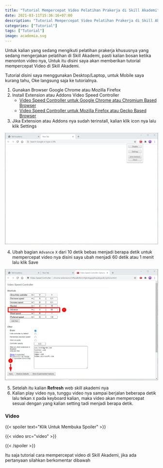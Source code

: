 ```yaml
---
title: "Tutorial Mempercepat Video Pelatihan Prakerja di Skill Akademi"
date: 2021-03-11T15:36:16+07:00
description: "Tutorial Mempercepat Video Pelatihan Prakerja di Skill Akademi"
categories: ["Tutorial"]
tags: ["Tutorial"]
image: academia.svg
---
```


Untuk kalian yang sedang mengikuti pelatihan prakerja khususnya yang sedang mengerjakan pelatihan di Skill Akademi, pasti kalian bosan ketika menonton video nya, Untuk itu disini saya akan memberikan tutorial mempercepat Video di Skill Akademi.

Tutorial disini saya menggunakan Desktop/Laptop, untuk Mobile saya kurang tahu, Oke langsung saja ke tutorialnya.

1. Gunakan Browser Google Chrome atau Mozilla Firefox
2. Install Extension atau Addons Video Speed Controller
   * [Video Speed Controller untuk Google Chrome atau Chromium Based Browser](https://chrome.google.com/webstore/detail/video-speed-controller/nffaoalbilbmmfgbnbgppjihopabppdk)
   * [Video Speed Controller untuk Mozilla Firefox atau Gecko Based Browser](https://addons.mozilla.org/en-US/firefox/addon/videospeed/)
3. Jika Extension atau Addons nya sudah terinstall, kalian klik icon nya lalu klik Settings

![Klik icon Extension nya lalu klik Settings](skill-akademi-1.png)

4. Ubah bagian `Advance` `X` dari 10 detik bebas menjadi berapa detik untuk mempercepat video nya disini saya ubah menjadi 60 detik atau 1 menit lalu klik Save
  
![Ubah Advance menjadi 60 Detik](skill-akademi-2.png)

5. Setelah itu kalian **Refresh** web skill akademi nya
6. Kalian play video nya, tunggu video nya sampai berjalan beberapa detik lalu tekan `X` pada keyboard kalian, maka video akan mempercepat sesuai dengan yang kalian setting tadi menjadi berapa detik.

### Video
{{< spoiler text="Klik Untuk Membuka Spoiler" >}}

{{< video src="video" >}}

{{< /spoiler >}}

Itu saja tutorial cara mempercepat video di Skill Akademi, jika ada pertanyaan silahkan berkomentar dibawah